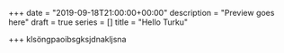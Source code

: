 +++
date = "2019-09-18T21:00:00+00:00"
description = "Preview goes here"
draft = true
series = []
title = "Hello Turku"

+++
klsöngpaoibsgksjdnakljsna